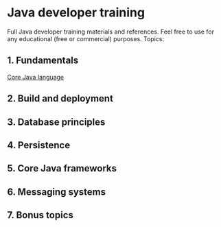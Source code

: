 # Java developer training

Full Java developer training materials and references. Feel free to use for any educational (free or commercial) purposes. Topics:

## 1. Fundamentals

[Core Java language](1.%20Fundamentals/01.%20Core_language/core_language.pdf)

## 2. Build and deployment


## 3. Database principles

## 4. Persistence

## 5. Core Java frameworks


## 6. Messaging systems

## 7. Bonus topics

